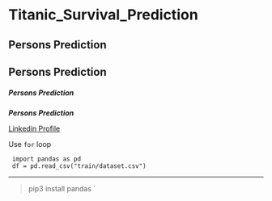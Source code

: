 # Titanic_Survival_Prediction
## **Persons Prediction**
## Persons Prediction
##### Persons Prediction
**_Persons Prediction_**

[Linkedin Profile](https://www.linkedin.com/in/ilankhatir-elangovan-a55084145 "Linkdein Profile")

Use ```for``` loop
  ```Python3
   import pandas as pd
   df = pd.read_csv("train/dataset.csv")
   ```
---
>pip3 install pandas
`
